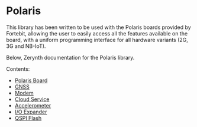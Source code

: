 # Polaris

This library has been written to be used with the Polaris boards provided by Fortebit, allowing the user to easily access all the features available on the board, with a uniform programming interface for all hardware variants (2G, 3G and NB-IoT).

Below, Zerynth documentation for the Polaris library.

Contents:


-   [Polaris Board](https://docs.zerynth.com/latest/official/lib.fortebit.polaris/docs/official_lib.fortebit.polaris_polaris.html)
-   [GNSS](https://docs.zerynth.com/latest/official/lib.fortebit.polaris/docs/official_lib.fortebit.polaris_gnss.html)
-   [Modem](https://docs.zerynth.com/latest/official/lib.fortebit.polaris/docs/official_lib.fortebit.polaris_modem.html)
-   [Cloud Service](https://docs.zerynth.com/latest/official/lib.fortebit.polaris/docs/official_lib.fortebit.polaris_cloud.html)
-   [Accelerometer](https://docs.zerynth.com/latest/official/lib.fortebit.polaris/docs/official_lib.fortebit.polaris_accelerometer.html)
-   [I/O Expander](https://docs.zerynth.com/latest/official/lib.fortebit.polaris/docs/official_lib.fortebit.polaris_ioexpander.html)
-   [QSPI Flash](https://docs.zerynth.com/latest/official/lib.fortebit.polaris/docs/official_lib.fortebit.polaris_qspiflash.html)
<!--stackedit_data:
eyJoaXN0b3J5IjpbLTE4MTA5NzM1MF19
-->